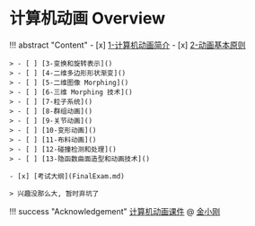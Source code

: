 # 计算机动画 Overview

!!! abstract "Content"
    - [x] [1-计算机动画简介](1-计算机动画简介.md)
    - [x] [2-动画基本原则](2-动画基本原则.md)
    
    > - [ ] [3-变换和旋转表示]()
    > - [ ] [4-二维多边形形状渐变]()
    > - [ ] [5-二维图像 Morphing]()
    > - [ ] [6-三维 Morphing 技术]()
    > - [ ] [7-粒子系统]()
    > - [ ] [8-群组动画]()
    > - [ ] [9-关节动画]()
    > - [ ] [10-变形动画]()
    > - [ ] [11-布料动画]()
    > - [ ] [12-碰撞检测和处理]()
    > - [ ] [13-隐函数曲面造型和动画技术]()
    
    - [x] [考试大纲](FinalExam.md)

    > 兴趣没那么大, 暂时弃坑了

!!! success "Acknowledgement"
    [计算机动画课件](http://www.cad.zju.edu.cn/home/jin/3danimationcourse/3danimation.htm) @ [金小刚](https://person.zju.edu.cn/0095192)